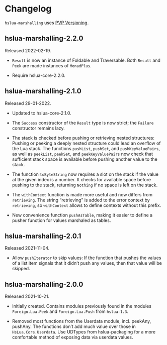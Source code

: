 # Changelog

`hslua-marshalling` uses [PVP Versioning][].

## hslua-marshalling-2.2.0

Released 2022-02-19.

-   `Result` is now an instance of Foldable and Traversable.
    Both `Result` and `Peek` are made instances of `MonadPlus`.

-   Require hslua-core-2.2.0.

## hslua-marshalling-2.1.0

Released 29-01-2022.

-   Updated to hslua-core-2.1.0.

-   The `Success` constructor of the `Result` type is now strict;
    the `Failure` constructor remains lazy.

-   The stack is checked before pushing or retrieving nested
    structures: Pushing or peeking a deeply nested structure could
    lead an overflow of the Lua stack. The functions `pushList`,
    `pushSet`, and `pushKeyValuePairs`, as well as `peekList`,
    `peekSet`, and `peekKeyValuePairs` now check that sufficient
    stack space is available before pushing another value to the
    stack.

-   The function `toByteString` now requires a slot on the stack
    if the value at the given index is a number. It checks for
    available space before pushing to the stack, returning
    `Nothing` if no space is left on the stack.

-   The `withContext` function is made more useful and now
    differs from `retrieving`. The string “retrieving” is added
    to the error context by `retrieving`, so `withContext` allows
    to define contexts without this prefix.

-   New convenience function `pushAsTable`, making it easier to
    define a pusher function for values marshaled as tables.

## hslua-marshalling-2.0.1

Released 2021-11-04.

-   Allow `pushIterator` to skip values: If the function that
    pushes the values of a list item signals that it didn’t push
    any values, then that value will be skipped.

## hslua-marshalling-2.0.0

Released 2021-10-21.

-   Initially created. Contains modules previously found in the
    modules `Foreign.Lua.Peek` and `Foreign.Lua.Push` from
    `hslua-1.3`.

-   Removed most functions from the Userdata module,
    incl. peekAny, pushAny. The functions don’t add much value
    over those in `HsLua.Core.Userdata`. Use UDTypes from
    hslua-packaging for a more comfortable method of exposing data
    via userdata values.

  [PVP Versioning]: https://pvp.haskell.org
